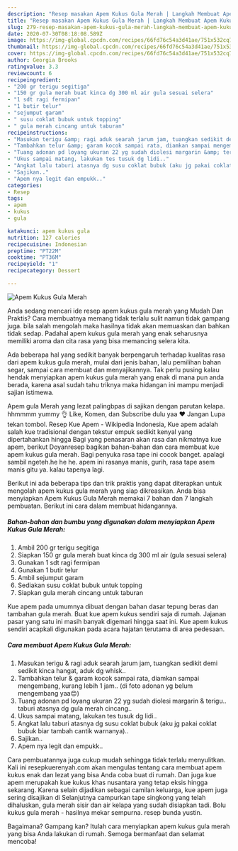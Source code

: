 ```yaml
---
description: "Resep masakan Apem Kukus Gula Merah | Langkah Membuat Apem Kukus Gula Merah Yang Sempurna"
title: "Resep masakan Apem Kukus Gula Merah | Langkah Membuat Apem Kukus Gula Merah Yang Sempurna"
slug: 279-resep-masakan-apem-kukus-gula-merah-langkah-membuat-apem-kukus-gula-merah-yang-sempurna
date: 2020-07-30T08:18:08.589Z
image: https://img-global.cpcdn.com/recipes/66fd76c54a3d41ae/751x532cq70/apem-kukus-gula-merah-foto-resep-utama.jpg
thumbnail: https://img-global.cpcdn.com/recipes/66fd76c54a3d41ae/751x532cq70/apem-kukus-gula-merah-foto-resep-utama.jpg
cover: https://img-global.cpcdn.com/recipes/66fd76c54a3d41ae/751x532cq70/apem-kukus-gula-merah-foto-resep-utama.jpg
author: Georgia Brooks
ratingvalue: 3.3
reviewcount: 6
recipeingredient:
- "200 gr terigu segitiga"
- "150 gr gula merah buat kinca dg 300 ml air gula sesuai selera"
- "1 sdt ragi fermipan"
- "1 butir telur"
- "sejumput garam"
- " susu coklat bubuk untuk topping"
- " gula merah cincang untuk taburan"
recipeinstructions:
- "Masukan terigu &amp; ragi aduk searah jarum jam, tuangkan sedikit demi sedikit kinca hangat, aduk dg whisk.."
- "Tambahkan telur &amp; garam kocok sampai rata, diamkan sampai mengembang, kurang lebih 1 jam.. (di foto adonan yg belum mengembang yaa😊)"
- "Tuang adonan pd loyang ukuran 22 yg sudah diolesi margarin &amp; terigu.. taburi atasnya dg gula merah cincang.."
- "Ukus sampai matang, lakukan tes tusuk dg lidi.."
- "Angkat lalu taburi atasnya dg susu coklat bubuk (aku jg pakai coklat bubuk biar tambah cantik warnanya).."
- "Sajikan.."
- "Apem nya legit dan empukk.."
categories:
- Resep
tags:
- apem
- kukus
- gula

katakunci: apem kukus gula 
nutrition: 127 calories
recipecuisine: Indonesian
preptime: "PT22M"
cooktime: "PT36M"
recipeyield: "1"
recipecategory: Dessert

---
```



![Apem Kukus Gula Merah](https://img-global.cpcdn.com/recipes/66fd76c54a3d41ae/751x532cq70/apem-kukus-gula-merah-foto-resep-utama.jpg)

Anda sedang mencari ide resep apem kukus gula merah yang Mudah Dan Praktis? Cara membuatnya memang tidak terlalu sulit namun tidak gampang juga. bila salah mengolah maka hasilnya tidak akan memuaskan dan bahkan tidak sedap. Padahal apem kukus gula merah yang enak seharusnya memiliki aroma dan cita rasa yang bisa memancing selera kita.

Ada beberapa hal yang sedikit banyak berpengaruh terhadap kualitas rasa dari apem kukus gula merah, mulai dari jenis bahan, lalu pemilihan bahan segar, sampai cara membuat dan menyajikannya. Tak perlu pusing kalau hendak menyiapkan apem kukus gula merah yang enak di mana pun anda berada, karena asal sudah tahu triknya maka hidangan ini mampu menjadi sajian istimewa.

Apem gula Merah yang lezat palingbpas di sajikan dengan parutan kelapa. hhmmmm yummy 👌 Like, Komen, dan Subscribe dulu yaa ♥ Jangan Lupa tekan tombol. Resep Kue Apem - Wikipedia Indonesia, Kue apem adalah salah kue tradisional dengan tekstur empuk sedikit kenyal yang dipertahankan hingga Bagi yang penasaran akan rasa dan nikmatnya kue apem, berikut Doyanresep bagikan bahan-bahan dan cara membuat kue apem kukus gula merah. Bagi penyuka rasa tape ini cocok banget. apalagi sambil ngeteh.he he he. apem ini rasanya manis, gurih, rasa tape asem manis gitu ya. kalau tapenya lagi.


Berikut ini ada beberapa tips dan trik praktis yang dapat diterapkan untuk mengolah apem kukus gula merah yang siap dikreasikan. Anda bisa menyiapkan Apem Kukus Gula Merah memakai 7 bahan dan 7 langkah pembuatan. Berikut ini cara dalam membuat hidangannya.

<!--inarticleads1-->

##### Bahan-bahan dan bumbu yang digunakan dalam menyiapkan Apem Kukus Gula Merah:

1. Ambil 200 gr terigu segitiga
1. Siapkan 150 gr gula merah buat kinca dg 300 ml air (gula sesuai selera)
1. Gunakan 1 sdt ragi fermipan
1. Gunakan 1 butir telur
1. Ambil sejumput garam
1. Sediakan  susu coklat bubuk untuk topping
1. Siapkan  gula merah cincang untuk taburan


Kue apem pada umumnya dibuat dengan bahan dasar tepung beras dan tambahan gula merah. Buat kue apem kukus sendiri saja di rumah. Jajanan pasar yang satu ini masih banyak digemari hingga saat ini. Kue apem kukus sendiri acapkali digunakan pada acara hajatan terutama di area pedesaan. 

<!--inarticleads2-->

##### Cara membuat Apem Kukus Gula Merah:

1. Masukan terigu &amp; ragi aduk searah jarum jam, tuangkan sedikit demi sedikit kinca hangat, aduk dg whisk..
1. Tambahkan telur &amp; garam kocok sampai rata, diamkan sampai mengembang, kurang lebih 1 jam.. (di foto adonan yg belum mengembang yaa😊)
1. Tuang adonan pd loyang ukuran 22 yg sudah diolesi margarin &amp; terigu.. taburi atasnya dg gula merah cincang..
1. Ukus sampai matang, lakukan tes tusuk dg lidi..
1. Angkat lalu taburi atasnya dg susu coklat bubuk (aku jg pakai coklat bubuk biar tambah cantik warnanya)..
1. Sajikan..
1. Apem nya legit dan empukk..


Cara pembuatannya juga cukup mudah sehingga tidak terlalu menyulitkan. Kali ini resepkuerenyah.com akan mengulas tentang cara membuat apem kukus enak dan lezat yang bisa Anda coba buat di rumah. Dan juga kue apem merupakah kue kukus khas nusantara yang tetap eksis hingga sekarang. Karena selain dijadikan sebagai camilan keluarga, kue apem juga sering disajikan di Selanjutnya campurkan tape singkong yang telah dihaluskan, gula merah sisir dan air kelapa yang sudah disiapkan tadi. Bolu kukus gula merah - hasilnya mekar sempurna. resep bunda yustin. 

Bagaimana? Gampang kan? Itulah cara menyiapkan apem kukus gula merah yang bisa Anda lakukan di rumah. Semoga bermanfaat dan selamat mencoba!
